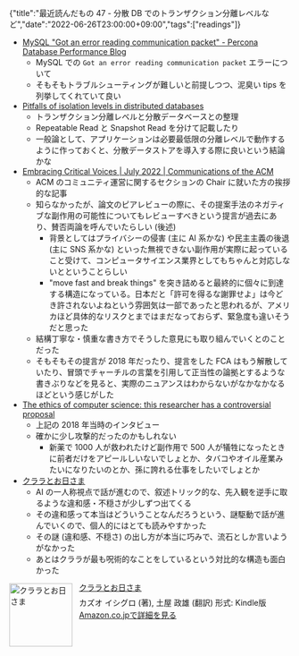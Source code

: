 {"title":"最近読んだもの 47 - 分散 DB でのトランザクション分離レベルなど","date":"2022-06-26T23:00:00+09:00","tags":["readings"]}

- [MySQL "Got an error reading communication packet" \- Percona Database Performance Blog](https://www.percona.com/blog/2016/05/16/mysql-got-an-error-reading-communication-packet-errors/)
    - MySQL での `Got an error reading communication packet` エラーについて
    - そもそもトラブルシューティングが難しいと前提しつつ、泥臭い tips を列挙してくれていて良い
- [Pitfalls of isolation levels in distributed databases](https://planetscale.com/blog/pitfalls-of-isolation-levels-in-distributed-databases)
    - トランザクション分離レベルと分散データベースとの整理
    - Repeatable Read と Snapshot Read を分けて記載したり
    - 一般論として、アプリケーションは必要最低限の分離レベルで動作するように作っておくと、分散データストアを導入する際に良いという結論かな
- [Embracing Critical Voices \| July 2022 \| Communications of the ACM](https://cacm.acm.org/magazines/2022/7/262085-embracing-critical-voices/fulltext)
    - ACM のコミュニティ運営に関するセクションの Chair に就いた方の挨拶的な記事
    - 知らなかったが、論文のピアレビューの際に、その提案手法のネガティブな副作用の可能性についてもレビューすべきという提言が過去にあり、賛否両論を呼んでいたらしい (後述)
        - 背景としてはプライバシーの侵害 (主に AI 系かな) や民主主義の後退 (主に SNS 系かな) といった無視できない副作用が実際に起っていること受けて、コンピュータサイエンス業界としてもちゃんと対応しないとということらしい
        - "move fast and break things" を突き詰めると最終的に個々に到達する構造になっている。日本だと「許可を得るな謝罪せよ」は今どき許されないよねという雰囲気は一部であったと思われるが、アメリカほど具体的なリスクとまではまだなっておらず、緊急度も違いそうだと思った
    - 結構丁寧な・慎重な書き方でそうした意見にも取り組んでいくとのことだった
    - そもそもその提言が 2018 年だったり、提言をした FCA はもう解散していたり、冒頭でチャーチルの言葉を引用して正当性の論拠とするような書きぶりなどを見ると、実際のニュアンスはわからないがなかなかなるほどという感じがした
- [The ethics of computer science: this researcher has a controversial proposal](https://www.nature.com/articles/d41586-018-05791-w)
    - 上記の 2018 年当時のインタビュー
    - 確かに少し攻撃的だったのかもしれない
        - 新薬で 1000 人が救われたけど副作用で 500 人が犠牲になったときに前者だけをアピールしいないでしょとか、タバコやオイル産業みたいになりたいのとか、孫に誇れる仕事をしたいでしょとか
- <a href="http://www.amazon.co.jp/exec/obidos/ASIN/B08VNF8481/pleasesleep-22/ref=nosim/" name="amazletlink" target="_blank">クララとお日さま</a>
    - AI の一人称視点で話が進むので、叙述トリック的な、先入観を逆手に取るような違和感・不穏さが少しずつ出てくる
    - その違和感って本当はどういうことなんだろうという、謎駆動で話が進んでいくので、個人的にはとても読みやすかった
    - その謎 (違和感、不穏さ) の出し方が本当に巧みで、流石としか言いようがなかった
    - あとはクララが最も呪術的なことをしているという対比的な構造も面白かった

<div class="amazlet-box" style="margin-bottom:0px;"><div class="amazlet-image" style="float:left;margin:0px 12px 1px 0px;"><a href="http://www.amazon.co.jp/exec/obidos/ASIN/B08VNF8481/pleasesleep-22/ref=nosim/" name="amazletlink" target="_blank"><img src="https://m.media-amazon.com/images/I/51C2GuSq3BL.jpg" alt="クララとお日さま" style="border: none; width: 113px;" /></a></div><div class="amazlet-info" style="line-height:120%; margin-bottom: 10px"><div class="amazlet-name" style="margin-bottom:10px;line-height:120%"><a href="http://www.amazon.co.jp/exec/obidos/ASIN/B08VNF8481/pleasesleep-22/ref=nosim/" name="amazletlink" target="_blank">クララとお日さま</a></div><div class="amazlet-detail">カズオ イシグロ  (著), 土屋 政雄 (翻訳)  形式: Kindle版<br/></div><div class="amazlet-sub-info" style="float: left;"><div class="amazlet-link" style="margin-top: 5px"><a href="http://www.amazon.co.jp/exec/obidos/ASIN/B08VNF8481/pleasesleep-22/ref=nosim/" name="amazletlink" target="_blank">Amazon.co.jpで詳細を見る</a></div></div></div><div class="amazlet-footer" style="clear: left"></div></div>
